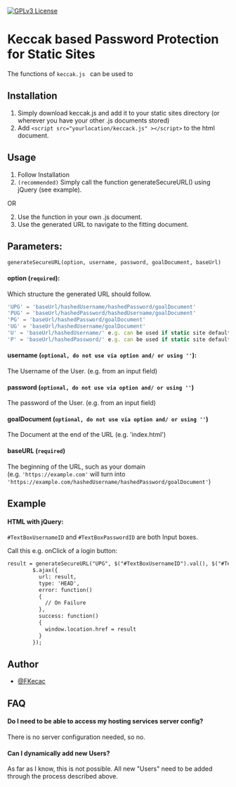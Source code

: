 
[![GPLv3 License](https://img.shields.io/badge/License-GPL%20v3-yellow.svg)](https://opensource.org/licenses/)


# Keccak based Password Protection for Static Sites

The functions of ```keccak.js ``` can be used to 


## Installation

1. Simply download keccak.js and add it to your static sites directory (or wherever you have your other .js documents stored)  
2. Add ```<script src="yourlocation/keccack.js" ></script>``` to the html document.
## Usage
1. Follow Installation
2. ```(recommended)``` Simply call the function generateSecureURL() using jQuery (see example).

  
OR

2. Use the function in your own .js document.
4. Use the generated URL to navigate to the fitting document.

## Parameters:
```generateSecureURL(option, username, password, goalDocument, baseUrl)```

#### option (```required```): 
Which structure the generated URL should follow.
```javascript
'UPG' = 'baseUrl/hashedUsername/hashedPassword/goalDocument'
'PUG' = 'baseUrl/hashedPassword/hashedUsername/goalDocument'
'PG' = 'baseUrl/hashedPassword/goalDocument'
'UG' = 'baseUrl/hashedUsername/goalDocument'
'U' = 'baseUrl/hashedUsername/' e.g. can be used if static site defaults to index.html
'P' = 'baseUrl/hashedPassword/' e.g. can be used if static site defaults to index.html
```

#### username (```optional, do not use via option and/ or using ''```):
The Username of the User. (e.g. from an input field)

#### password (```optional, do not use via option and/ or using ''```)
The password of the User. (e.g. from an input field)

#### goalDocument (```optional, do not use via option and/ or using ''```)
The Document at the end of the URL (e.g. 'index.html')

#### baseURL (```required```)
The beginning of the URL, such as your domain  
(e.g. ```'https://example.com'``` will turn into ```'https://example.com/hashedUsername/hashedPassword/goalDocument'```)

## Example
#### HTML with jQuery: 
```#TextBoxUsernameID``` and ```#TextBoxPasswordID``` are both Input boxes.  
  
  Call this e.g. onClick of a login button: 
```HTML
result = generateSecureURL("UPG", $("#TextBoxUsernameID").val(), $("#TextBoxPasswordID").val(), "index.html", "yourDomain.com")
        $.ajax({
          url: result,
          type: 'HEAD',
          error: function()
          {
            // On Failure
          },
          success: function()
          {
            window.location.href = result
          }
        });
```



## Author

- [@FKecac](https://www.github.com/FKecac)


## FAQ

#### Do I need to be able to access my hosting services server config?

There is no server configuration needed, so no.

#### Can I dynamically add new Users?

As far as I know, this is not possible. All new "Users" need to be added through the process described above.

